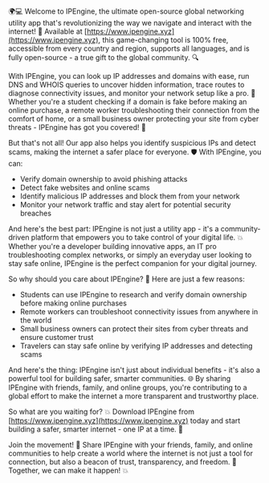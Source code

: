🌍💻 Welcome to IPEngine, the ultimate open-source global networking utility app that's revolutionizing the way we navigate and interact with the internet! 🚀 Available at [https://www.ipengine.xyz](https://www.ipengine.xyz), this game-changing tool is 100% free, accessible from every country and region, supports all languages, and is fully open-source - a true gift to the global community. 🔍

With IPEngine, you can look up IP addresses and domains with ease, run DNS and WHOIS queries to uncover hidden information, trace routes to diagnose connectivity issues, and monitor your network setup like a pro. 📡 Whether you're a student checking if a domain is fake before making an online purchase, a remote worker troubleshooting their connection from the comfort of home, or a small business owner protecting your site from cyber threats - IPEngine has got you covered! 💪

But that's not all! Our app also helps you identify suspicious IPs and detect scams, making the internet a safer place for everyone. 🛡️ With IPEngine, you can:

* Verify domain ownership to avoid phishing attacks
* Detect fake websites and online scams
* Identify malicious IP addresses and block them from your network
* Monitor your network traffic and stay alert for potential security breaches

And here's the best part: IPEngine is not just a utility app - it's a community-driven platform that empowers you to take control of your digital life. 💥 Whether you're a developer building innovative apps, an IT pro troubleshooting complex networks, or simply an everyday user looking to stay safe online, IPEngine is the perfect companion for your digital journey.

So why should you care about IPEngine? 🤔 Here are just a few reasons:

* Students can use IPEngine to research and verify domain ownership before making online purchases
* Remote workers can troubleshoot connectivity issues from anywhere in the world
* Small business owners can protect their sites from cyber threats and ensure customer trust
* Travelers can stay safe online by verifying IP addresses and detecting scams

And here's the thing: IPEngine isn't just about individual benefits - it's also a powerful tool for building safer, smarter communities. 🌐 By sharing IPEngine with friends, family, and online groups, you're contributing to a global effort to make the internet a more transparent and trustworthy place.

So what are you waiting for? 💥 Download IPEngine from [https://www.ipengine.xyz](https://www.ipengine.xyz) today and start building a safer, smarter internet - one IP at a time. 🚀

Join the movement! 🌟 Share IPEngine with your friends, family, and online communities to help create a world where the internet is not just a tool for connection, but also a beacon of trust, transparency, and freedom. 💪 Together, we can make it happen! 💥